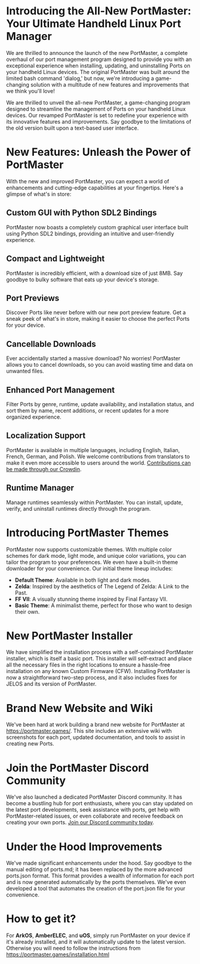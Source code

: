 # Introducing the All-New PortMaster: Your Ultimate Handheld Linux Port Manager

We are thrilled to announce the launch of the new PortMaster, a complete overhaul of our port management program designed to provide you with an exceptional experience when installing, updating, and uninstalling Ports on your handheld Linux devices. The original PortMaster was built around the limited bash command 'dialog,' but now, we're introducing a game-changing solution with a multitude of new features and improvements that we think you'll love!

We are thrilled to unveil the all-new PortMaster, a game-changing program designed to streamline the management of Ports on your handheld Linux devices. Our revamped PortMaster is set to redefine your experience with its innovative features and improvements. Say goodbye to the limitations of the old version built upon a text-based user interface.

# New Features: Unleash the Power of PortMaster

With the new and improved PortMaster, you can expect a world of enhancements and cutting-edge capabilities at your fingertips. Here's a glimpse of what's in store:

## Custom GUI with Python SDL2 Bindings

PortMaster now boasts a completely custom graphical user interface built using Python SDL2 bindings, providing an intuitive and user-friendly experience.

## Compact and Lightweight

PortMaster is incredibly efficient, with a download size of just 8MB. Say goodbye to bulky software that eats up your device's storage.

## Port Previews

Discover Ports like never before with our new port preview feature. Get a sneak peek of what's in store, making it easier to choose the perfect Ports for your device.

## Cancellable Downloads

Ever accidentally started a massive download? No worries! PortMaster allows you to cancel downloads, so you can avoid wasting time and data on unwanted files.

## Enhanced Port Management

Filter Ports by genre, runtime, update availability, and installation status, and sort them by name, recent additions, or recent updates for a more organized experience.

## Localization Support

PortMaster is available in multiple languages, including English, Italian, French, German, and Polish. We welcome contributions from translators to make it even more accessible to users around the world. [Contributions can be made through our Crowdin](https://crowdin.com/project/portmaster).

## Runtime Manager

Manage runtimes seamlessly within PortMaster. You can install, update, verify, and uninstall runtimes directly through the program.

# Introducing PortMaster Themes

PortMaster now supports customizable themes. With multiple color schemes for dark mode, light mode, and unique color variations, you can tailor the program to your preferences. We even have a built-in theme downloader for your convenience. Our initial theme lineup includes:

- **Default Theme**: Available in both light and dark modes.
- **Zelda**: Inspired by the aesthetics of The Legend of Zelda: A Link to the Past.
- **FF VII**: A visually stunning theme inspired by Final Fantasy VII.
- **Basic Theme**: A minimalist theme, perfect for those who want to design their own.

# New PortMaster Installer

We have simplified the installation process with a self-contained PortMaster installer, which is itself a basic port. This installer will self-extract and place all the necessary files in the right locations to ensure a hassle-free installation on any known Custom Firmware (CFW). Installing PortMaster is now a straightforward two-step process, and it also includes fixes for JELOS and its version of PortMaster.

# Brand New Website and Wiki

We've been hard at work building a brand new website for PortMaster at https://portmaster.games/. This site includes an extensive wiki with screenshots for each port, updated documentation, and tools to assist in creating new Ports.

# Join the PortMaster Discord Community

We've also launched a dedicated PortMaster Discord community. It has become a bustling hub for port enthusiasts, where you can stay updated on the latest port developments, seek assistance with ports, get help with PortMaster-related issues, or even collaborate and receive feedback on creating your own ports. [Join our Discord community today](https://discord.gg/m2QcSkMh).

# Under the Hood Improvements

We've made significant enhancements under the hood. Say goodbye to the manual editing of ports.md; it has been replaced by the more advanced ports.json format. This format provides a wealth of information for each port and is now generated automatically by the ports themselves. We've even developed a tool that automates the creation of the port.json file for your convenience.

# How to get it?

For **ArkOS**, **AmberELEC**, and **uOS**, simply run PortMaster on your device if it's already installed, and it will automatically update to the latest version. Otherwise you will need to follow the instructions from https://portmaster.games/installation.html
